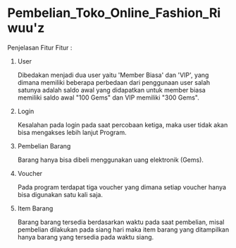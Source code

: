 # Pembelian_Toko_Online_Fashion_Riwuu'z

Penjelasan Fitur Fitur :
1. User

   Dibedakan menjadi dua user yaitu 'Member Biasa' dan 'VIP', yang dimana memiliki beberapa perbedaan dari penggunaan user salah satunya adalah saldo awal yang didapatkan untuk member biasa memiliki saldo awal "100 Gems" dan VIP memiliki "300 Gems".

2. Login

   Kesalahan pada login pada saat percobaan ketiga, maka user tidak akan bisa mengakses lebih lanjut Program.

3. Pembelian Barang

   Barang hanya bisa dibeli menggunakan uang elektronik (Gems).

4. Voucher

   Pada program terdapat tiga voucher yang dimana setiap voucher hanya bisa digunakan satu kali saja.

5. Item Barang

   Barang barang tersedia berdasarkan waktu pada saat pembelian, misal pembelian dilakukan pada siang hari maka item barang yang ditampilkan hanya barang yang tersedia pada waktu siang.
